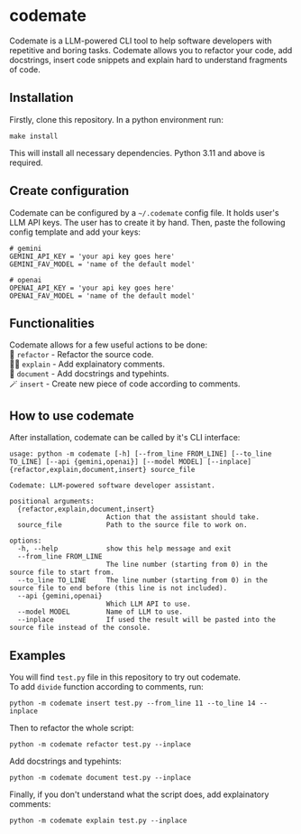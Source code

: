 # codemate
Codemate is a LLM-powered CLI tool to help software developers with repetitive and boring tasks. Codemate allows you to refactor your code, add docstrings, insert code snippets and explain hard to understand fragments of code.

## Installation
Firstly, clone this repository. In a python environment run:
```
make install
```
This will install all necessary dependencies. Python 3.11 and above is required.

## Create configuration
Codemate can be configured by a `~/.codemate` config file. It holds user's LLM API keys. The user has to create it by hand. Then, paste the following config template and add your keys:
```.env
# gemini
GEMINI_API_KEY = 'your api key goes here'
GEMINI_FAV_MODEL = 'name of the default model'

# openai
OPENAI_API_KEY = 'your api key goes here'
OPENAI_FAV_MODEL = 'name of the default model'
```

## Functionalities
Codemate allows for a few useful actions to be done:  
🔧 `refactor` - Refactor the source code.  
🧑‍🏫 `explain` - Add explainatory comments.  
📖 `document` - Add docstrings and typehints.  
🪄 `insert` - Create new piece of code according to comments.  

## How to use codemate
After installation, codemate can be called by it's CLI interface:
```
usage: python -m codemate [-h] [--from_line FROM_LINE] [--to_line TO_LINE] [--api {gemini,openai}] [--model MODEL] [--inplace] {refactor,explain,document,insert} source_file

Codemate: LLM-powered software developer assistant.

positional arguments:
  {refactor,explain,document,insert}
                        Action that the assistant should take.
  source_file           Path to the source file to work on.

options:
  -h, --help            show this help message and exit
  --from_line FROM_LINE
                        The line number (starting from 0) in the source file to start from.
  --to_line TO_LINE     The line number (starting from 0) in the source file to end before (this line is not included).
  --api {gemini,openai}
                        Which LLM API to use.
  --model MODEL         Name of LLM to use.
  --inplace             If used the result will be pasted into the source file instead of the console.
```

## Examples
You will find `test.py` file in this repository to try out codemate.  
To add `divide` function according to comments, run:
```
python -m codemate insert test.py --from_line 11 --to_line 14 --inplace
```
Then to refactor the whole script:
```
python -m codemate refactor test.py --inplace
```
Add docstrings and typehints:
```
python -m codemate document test.py --inplace
```
Finally, if you don't understand what the script does, add explainatory comments:
```
python -m codemate explain test.py --inplace
```
